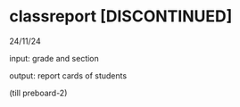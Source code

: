 # classreport [DISCONTINUED]
24/11/24 

input: grade and section

output: report cards of students

(till preboard-2)

